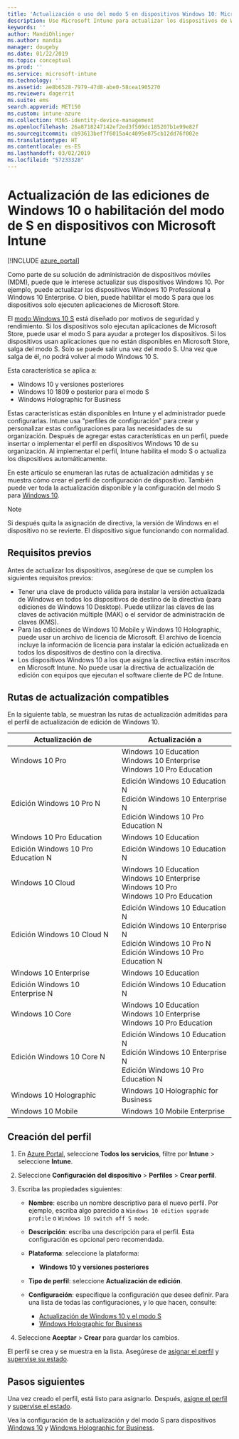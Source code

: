```yaml
---
title: 'Actualización o uso del modo S en dispositivos Windows 10: Microsoft Intune (Azure) | Microsoft Docs'
description: Use Microsoft Intune para actualizar los dispositivos de Windows 10 a una edición diferente o habilite el modo S. Los administradores pueden usar un perfil de configuración de dispositivo para actualizar Windows 10 Professional a Windows 10 Enterprise y habilitar o desactivar el modo S. Consulte las rutas de actualización admitidas para Windows 10 Pro, N, Education, Cloud, Enterprise, Core, Holographic y Mobile.
keywords: ''
author: MandiOhlinger
ms.author: mandia
manager: dougeby
ms.date: 01/22/2019
ms.topic: conceptual
ms.prod: ''
ms.service: microsoft-intune
ms.technology: ''
ms.assetid: ae8b6528-7979-47d8-abe0-58cea1905270
ms.reviewer: dagerrit
ms.suite: ems
search.appverid: MET150
ms.custom: intune-azure
ms.collection: M365-identity-device-management
ms.openlocfilehash: 26a8718247142ef2ed3f509dc185207b1e99e82f
ms.sourcegitcommit: cb93613bef7f6015a4c4095e875cb12dd76f002e
ms.translationtype: HT
ms.contentlocale: es-ES
ms.lasthandoff: 03/02/2019
ms.locfileid: "57233328"
---
```

# <a name="upgrade-windows-10-editions-or-enable-s-mode-on-devices-using-microsoft-intune"></a>Actualización de las ediciones de Windows 10 o habilitación del modo de S en dispositivos con Microsoft Intune

[!INCLUDE [azure_portal](./includes/azure_portal.md)]

Como parte de su solución de administración de dispositivos móviles (MDM), puede que le interese actualizar sus dispositivos Windows 10. Por ejemplo, puede actualizar los dispositivos Windows 10 Professional a Windows 10 Enterprise. O bien, puede habilitar el modo S para que los dispositivos solo ejecuten aplicaciones de Microsoft Store.

El [modo Windows 10 S](https://support.microsoft.com/help/4456067/windows-10-switch-out-of-s-mode) está diseñado por motivos de seguridad y rendimiento. Si los dispositivos solo ejecutan aplicaciones de Microsoft Store, puede usar el modo S para ayudar a proteger los dispositivos. Si los dispositivos usan aplicaciones que no están disponibles en Microsoft Store, salga del modo S. Solo se puede salir una vez del modo S. Una vez que salga de él, no podrá volver al modo Windows 10 S.

Esta característica se aplica a:

- Windows 10 y versiones posteriores
- Windows 10 1809 o posterior para el modo S
- Windows Holographic for Business

Estas características están disponibles en Intune y el administrador puede configurarlas. Intune usa "perfiles de configuración" para crear y personalizar estas configuraciones para las necesidades de su organización. Después de agregar estas características en un perfil, puede insertar o implementar el perfil en dispositivos Windows 10 de su organización. Al implementar el perfil, Intune habilita el modo S o actualiza los dispositivos automáticamente.

En este artículo se enumeran las rutas de actualización admitidas y se muestra cómo crear el perfil de configuración de dispositivo. También puede ver toda la actualización disponible y la configuración del modo S para [Windows 10](edition-upgrade-windows-settings.md).

> [!NOTE]
> Si después quita la asignación de directiva, la versión de Windows en el dispositivo no se revierte. El dispositivo sigue funcionando con normalidad.

## <a name="prerequisites"></a>Requisitos previos

Antes de actualizar los dispositivos, asegúrese de que se cumplen los siguientes requisitos previos:

- Tener una clave de producto válida para instalar la versión actualizada de Windows en todos los dispositivos de destino de la directiva (para ediciones de Windows 10 Desktop). Puede utilizar las claves de las claves de activación múltiple (MAK) o el servidor de administración de claves (KMS).
- Para las ediciones de Windows 10 Mobile y Windows 10 Holographic, puede usar un archivo de licencia de Microsoft. El archivo de licencia incluye la información de licencia para instalar la edición actualizada en todos los dispositivos de destino con la directiva.
- Los dispositivos Windows 10 a los que asigna la directiva están inscritos en Microsoft Intune. No puede usar la directiva de actualización de edición con equipos que ejecutan el software cliente de PC de Intune.

## <a name="supported-upgrade-paths"></a>Rutas de actualización compatibles

En la siguiente tabla, se muestran las rutas de actualización admitidas para el perfil de actualización de edición de Windows 10.

| Actualización de | Actualización a |
|---|---|
| Windows 10 Pro | Windows 10 Education <br/>Windows 10 Enterprise <br/>Windows 10 Pro Education |
| Edición Windows 10 Pro N | Edición Windows 10 Education N <br/>Edición Windows 10 Enterprise N <br/>Edición Windows 10 Pro Education N | 
| Windows 10 Pro Education | Windows 10 Education | 
| Edición Windows 10 Pro Education N | Edición Windows 10 Education N |
| Windows 10 Cloud | Windows 10 Education <br/>Windows 10 Enterprise <br/>Windows 10 Pro <br/>Windows 10 Pro Education | 
| Edición Windows 10 Cloud N | Edición Windows 10 Education N <br/>Edición Windows 10 Enterprise N <br/>Edición Windows 10 Pro N <br/>Edición Windows 10 Pro Education N | 
| Windows 10 Enterprise | Windows 10 Education | 
| Edición Windows 10 Enterprise N | Edición Windows 10 Education N | 
| Windows 10 Core | Windows 10 Education <br/>Windows 10 Enterprise <br/>Windows 10 Pro Education | 
| Edición Windows 10 Core N | Edición Windows 10 Education N <br/>Edición Windows 10 Enterprise N <br/>Edición Windows 10 Pro Education N | 
| Windows 10 Holographic | Windows 10 Holographic for Business |
| Windows 10 Mobile | Windows 10 Mobile Enterprise |

<!--The following table provides information about the supported upgrade paths for Windows 10 editions in this policy:

![supported](./media/check_grn.png)  (X) = not supported    
![unsupported](./media/x_blk.png)    (green checkmark) = supported    

|Upgrade from edition\Upgrade to edition|Education|Education N|Pro Education|Pro Education N|Enterprise|Enterprise N|Professional|Professional N|Mobile Enterprise|Holographic for Business|
|--------|--------|--------|--------|--------|--------|--------|--------|--------|--------|--------|--------|
|Pro|![supported](./media/check_grn.png)|![unsupported](./media/x_blk.png)|![supported](./media/check_grn.png)|![unsupported](./media/x_blk.png)|![supported](./media/check_grn.png)|![unsupported](./media/x_blk.png)|![unsupported](./media/x_blk.png)|![unsupported](./media/x_blk.png)|![unsupported](./media/x_blk.png)|![unsupported](./media/x_blk.png)|
|Pro N|![unsupported](./media/x_blk.png)|![supported](./media/check_grn.png)|![unsupported](./media/x_blk.png)|![supported](./media/check_grn.png)|![unsupported](./media/x_blk.png)|![supported](./media/check_grn.png)|![unsupported](./media/x_blk.png)|![unsupported](./media/x_blk.png)|![unsupported](./media/x_blk.png)|![unsupported](./media/x_blk.png)|
|Pro Education|![supported](./media/check_grn.png)|![unsupported](./media/x_blk.png)|![unsupported](./media/x_blk.png)|![unsupported](./media/x_blk.png)|![unsupported](./media/x_blk.png)|![unsupported](./media/x_blk.png)|![unsupported](./media/x_blk.png)|![unsupported](./media/x_blk.png)|![unsupported](./media/x_blk.png)|![unsupported](./media/x_blk.png)|
|Pro Education N|![unsupported](./media/x_blk.png)|![supported](./media/check_grn.png)|![unsupported](./media/x_blk.png)|![unsupported](./media/x_blk.png)|![unsupported](./media/x_blk.png)|![unsupported](./media/x_blk.png)|![unsupported](./media/x_blk.png)|![unsupported](./media/x_blk.png)|![unsupported](./media/x_blk.png)|![unsupported](./media/x_blk.png)|
|Cloud|![supported](./media/check_grn.png)|![unsupported](./media/x_blk.png)|![supported](./media/check_grn.png)|![unsupported](./media/x_blk.png)|![supported](./media/check_grn.png)|![unsupported](./media/x_blk.png)|![supported](./media/check_grn.png)|![unsupported](./media/x_blk.png)|![unsupported](./media/x_blk.png)|![unsupported](./media/x_blk.png)|
|Cloud N|![unsupported](./media/x_blk.png)|![supported](./media/check_grn.png)|![unsupported](./media/x_blk.png)|![supported](./media/check_grn.png)|![unsupported](./media/x_blk.png)|![supported](./media/check_grn.png)|![unsupported](./media/x_blk.png)|![supported](./media/check_grn.png)|![unsupported](./media/x_blk.png)|![unsupported](./media/x_blk.png)|
|Enterprise|![supported](./media/check_grn.png)|![unsupported](./media/x_blk.png)|![unsupported](./media/x_blk.png)|![unsupported](./media/x_blk.png)|![unsupported](./media/x_blk.png)|![unsupported](./media/x_blk.png)|![unsupported](./media/x_blk.png)|![unsupported](./media/x_blk.png)|![unsupported](./media/x_blk.png)|![unsupported](./media/x_blk.png)|
|Enterprise N|![unsupported](./media/x_blk.png)|![supported](./media/check_grn.png)|![unsupported](./media/x_blk.png)|![unsupported](./media/x_blk.png)|![unsupported](./media/x_blk.png)|![unsupported](./media/x_blk.png)|![unsupported](./media/x_blk.png)|![unsupported](./media/x_blk.png)|![unsupported](./media/x_blk.png)|![unsupported](./media/x_blk.png)|
|Core|![supported](./media/check_grn.png)|![unsupported](./media/x_blk.png)|![supported](./media/check_grn.png)|![unsupported](./media/x_blk.png)|![unsupported](./media/x_blk.png)|![unsupported](./media/x_blk.png)   |![unsupported](./media/x_blk.png)|![unsupported](./media/x_blk.png)|![unsupported](./media/x_blk.png)|![unsupported](./media/x_blk.png)|
|Core N|![unsupported](./media/x_blk.png)|![supported](./media/check_grn.png)|![unsupported](./media/x_blk.png)|![supported](./media/check_grn.png)|![unsupported](./media/x_blk.png)|![unsupported](./media/x_blk.png)|![unsupported](./media/x_blk.png)|![unsupported](./media/x_blk.png)|![unsupported](./media/x_blk.png)|![unsupported](./media/x_blk.png)|
|Mobile|![unsupported](./media/x_blk.png)|![unsupported](./media/x_blk.png)|![unsupported](./media/x_blk.png)|![unsupported](./media/x_blk.png)|![unsupported](./media/x_blk.png)|![unsupported](./media/x_blk.png)|![unsupported](./media/x_blk.png)|![unsupported](./media/x_blk.png)|![supported](./media/check_grn.png)|![unsupported](./media/x_blk.png)|
|Holographic|![unsupported](./media/x_blk.png)|![unsupported](./media/x_blk.png)|![unsupported](./media/x_blk.png)|![unsupported](./media/x_blk.png)|![unsupported](./media/x_blk.png)|![unsupported](./media/x_blk.png)|![unsupported](./media/x_blk.png)|![unsupported](./media/x_blk.png)|![unsupported](./media/x_blk.png)|![supported](./media/check_grn.png) -->

## <a name="create-the-profile"></a>Creación del perfil

1. En [Azure Portal](https://portal.azure.com), seleccione **Todos los servicios**, filtre por **Intune** > seleccione **Intune**.
2. Seleccione **Configuración del dispositivo** > **Perfiles** > **Crear perfil**.
3. Escriba las propiedades siguientes:

    - **Nombre**: escriba un nombre descriptivo para el nuevo perfil. Por ejemplo, escriba algo parecido a `Windows 10 edition upgrade profile` o `Windows 10 switch off S mode`.
    - **Descripción**: escriba una descripción para el perfil. Esta configuración es opcional pero recomendada.
    - **Plataforma**: seleccione la plataforma:  

        - **Windows 10 y versiones posteriores**

    - **Tipo de perfil**: seleccione **Actualización de edición**.
    - **Configuración**: especifique la configuración que desee definir. Para una lista de todas las configuraciones, y lo que hacen, consulte:

        - [Actualización de Windows 10 y el modo S](edition-upgrade-windows-settings.md)
        - [Windows Holographic for Business](holographic-upgrade.md)

4. Seleccione **Aceptar** > **Crear** para guardar los cambios. 

El perfil se crea y se muestra en la lista. Asegúrese de [asignar el perfil](device-profile-assign.md) y [supervise su estado](device-profile-monitor.md).

## <a name="next-steps"></a>Pasos siguientes

Una vez creado el perfil, está listo para asignarlo. Después, [asigne el perfil](device-profile-assign.md) y [supervise el estado](device-profile-monitor.md).

Vea la configuración de la actualización y del modo S para dispositivos [Windows 10](edition-upgrade-windows-settings.md) y [Windows Holographic for Business](holographic-upgrade.md).
